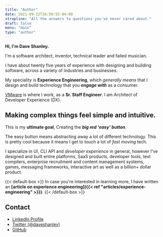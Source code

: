 ```yaml
---
title: "Author"
date: 2021-09-22T16:50:55-04:00
strapline: "All the answers to questions you've never cared about."
draft: false
menu: "main"
type: "author"
---
```


**Hi, I'm Dave Shanley.**

I'm a software architect, inventor, technical leader and failed musician.

I have about twenty five years of experience with designing and building software, across a variety of industries and businesses.

My speciality is **Experience Engineering**, which _generally means_ that I design and build technology that you **_engage with_** as a consumer.

[VMware](https://vmware.com) is where I work, as a **Sr. Staff Engineer**. I am Architect of Developer Experience (DX).

## Making complex things feel simple and intuitive.

This is my **ultimate goal**, Creating the **_big red 'easy' button_**.

The easy button means abstracting away a lot of different technology. This is pretty cool because it means I get to touch a lot of *fast moving* tech. 

I specialize in UI, CLI API and *developer experience* in general, however I've designed and built entire platforms, SaaS products, developer tools, text compilers, enterprise recruitment and content management systems, games, messaging frameworks, interactive art as well as a billion+ dollar product.

{{< default-box >}}
In case you're interested in learning more, I have written an **[article on experience engineering]({{< ref "articles/experience-engineering" >}})**.
{{< /default-box >}}

## Contact

- [LinkedIn Profile](https://www.linkedin.com/in/daveshanley/)
- [Twitter (@daveshanley)](https://twitter.com/daveshanley)
- [GitHub](https://github.com/daveshanley)
